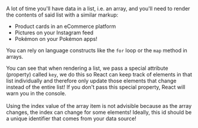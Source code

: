 <p>A lot of time you'll have data in a list, i.e. an array, and you'll need to render the contents of said list with a similar markup:</p>
<ul>
<li>Product cards in an eCommerce platform</li>
<li>Pictures on your Instagram feed</li>
<li>Pok&eacute;mon on your Pok&eacute;mon apps!</li>
</ul>
<p>You can rely on language constructs like the <code class="inline text-code text-secondary dark:text-secondary-dark px-1 rounded-md no-underline bg-gray-30 bg-opacity-10 py-px" dir="ltr">for</code> loop or the <code class="inline text-code text-secondary dark:text-secondary-dark px-1 rounded-md no-underline bg-gray-30 bg-opacity-10 py-px" dir="ltr">map</code> method in arrays.&nbsp;</p>
<p>You can see that when rendering a list, we pass a special attribute (property) called <code class="inline text-code text-secondary dark:text-secondary-dark px-1 rounded-md no-underline bg-gray-30 bg-opacity-10 py-px" dir="ltr">key</code>, we do this so React can keep track of elements in that list individually and therefore only update those elements that change instead of the entire list! If you don't pass this special property, React will warn you in the console.&nbsp;<br><br>Using the index value of the array item is not advisible because as the array changes, the index can change for some elements! Ideally, this id should be a unique identifier that comes from your data source!</p>
<p>&nbsp;</p>